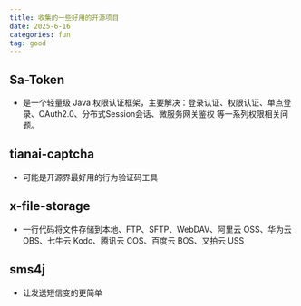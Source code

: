 ```yaml
---
title: 收集的一些好用的开源项目
date: 2025-6-16
categories: fun
tag: good
---
```


## Sa-Token
- 是一个轻量级 Java 权限认证框架，主要解决：登录认证、权限认证、单点登录、OAuth2.0、分布式Session会话、微服务网关鉴权 等一系列权限相关问题。

## tianai-captcha
- 可能是开源界最好用的行为验证码工具

## x-file-storage
- 一行代码将文件存储到本地、FTP、SFTP、WebDAV、阿里云 OSS、华为云 OBS、七牛云 Kodo、腾讯云 COS、百度云 BOS、又拍云 USS

## sms4j
- 让发送短信变的更简单
